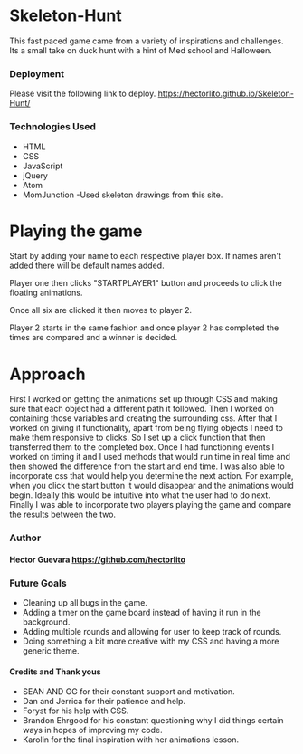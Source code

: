 # Skeleton-Hunt
This fast paced game came from a variety of inspirations and challenges. Its a small take on duck hunt with a hint of Med school and Halloween.

### Deployment
Please visit the following link to deploy. https://hectorlito.github.io/Skeleton-Hunt/

### Technologies Used
- HTML
- CSS
- JavaScript
- jQuery
- Atom
- MomJunction -Used skeleton drawings from this site.

# Playing the game
Start by adding your name to each respective player box.
If names aren't added there will be default names added.

Player one then clicks "STARTPLAYER1" button and proceeds to click the floating animations.

Once all six are clicked it then moves to player 2.

Player 2 starts in the same fashion and once player 2 has completed the times are compared and a winner is decided.

# Approach
First I worked on getting the animations set up through CSS and making sure that each object had a different path it followed. Then I worked on containing those variables and creating the surrounding css. After that I worked on  giving it functionality, apart from being flying objects I need to make them responsive to clicks. So I set up a click function that then transferred them to the completed box. Once I had functioning events I worked on timing it and I used methods that would run time in real time and then showed the difference from the start and end time. I was also able to incorporate css that would help you determine the next action. For example, when you click the start button it would disappear and the animations would begin. Ideally this would be intuitive into what the user had to do next. Finally I was able to incorporate two players playing the game and compare the results between the two. 



### Author
#### Hector Guevara https://github.com/hectorlito

### Future Goals
- Cleaning up all bugs in the game.
- Adding a timer on the game board instead of having it run in the background.
- Adding multiple rounds and allowing for user to keep track of rounds.
- Doing something a bit more creative with my CSS and having a more generic theme.


#### Credits and Thank yous
- SEAN AND GG for their constant support and motivation.
- Dan and Jerrica for their patience and help.
- Foryst for his help with CSS.
- Brandon Ehrgood for his constant questioning why I did things certain ways in hopes of improving my code.
- Karolin for the final inspiration with her animations lesson.
